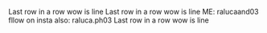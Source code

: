 Last row in a row wow is line 
Last row in a row wow is line 
ME: ralucaand03 
fllow on insta
also: raluca.ph03
Last row in a row wow is line 
